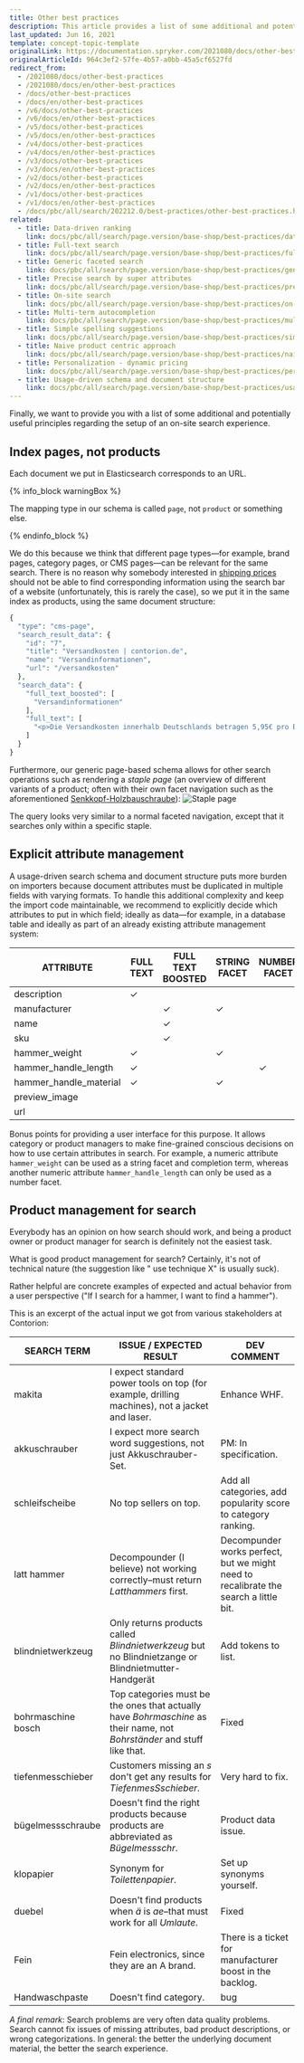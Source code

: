 ```yaml
---
title: Other best practices
description: This article provides a list of some additional and potentially useful principles regarding the setup of on-site search experience.
last_updated: Jun 16, 2021
template: concept-topic-template
originalLink: https://documentation.spryker.com/2021080/docs/other-best-practices
originalArticleId: 964c3ef2-57fe-4b57-a0bb-45a5cf6527fd
redirect_from:
  - /2021080/docs/other-best-practices
  - /2021080/docs/en/other-best-practices
  - /docs/other-best-practices
  - /docs/en/other-best-practices
  - /v6/docs/other-best-practices
  - /v6/docs/en/other-best-practices  
  - /v5/docs/other-best-practices
  - /v5/docs/en/other-best-practices  
  - /v4/docs/other-best-practices
  - /v4/docs/en/other-best-practices  
  - /v3/docs/other-best-practices
  - /v3/docs/en/other-best-practices  
  - /v2/docs/other-best-practices
  - /v2/docs/en/other-best-practices  
  - /v1/docs/other-best-practices
  - /v1/docs/en/other-best-practices
  - /docs/pbc/all/search/202212.0/best-practices/other-best-practices.html
related:
  - title: Data-driven ranking
    link: docs/pbc/all/search/page.version/base-shop/best-practices/data-driven-ranking.html
  - title: Full-text search
    link: docs/pbc/all/search/page.version/base-shop/best-practices/full-text-search.html
  - title: Generic faceted search
    link: docs/pbc/all/search/page.version/base-shop/best-practices/generic-faceted-search.html
  - title: Precise search by super attributes
    link: docs/pbc/all/search/page.version/base-shop/best-practices/precise-search-by-super-attributes.html
  - title: On-site search
    link: docs/pbc/all/search/page.version/base-shop/best-practices/on-site-search.html
  - title: Multi-term autocompletion
    link: docs/pbc/all/search/page.version/base-shop/best-practices/multi-term-auto-completion.html
  - title: Simple spelling suggestions
    link: docs/pbc/all/search/page.version/base-shop/best-practices/simple-spelling-suggestions.html
  - title: Naive product centric approach
    link: docs/pbc/all/search/page.version/base-shop/best-practices/naive-product-centric-approach.html
  - title: Personalization - dynamic pricing
    link: docs/pbc/all/search/page.version/base-shop/best-practices/personalization-dynamic-pricing.html
  - title: Usage-driven schema and document structure
    link: docs/pbc/all/search/page.version/base-shop/best-practices/usage-driven-schema-and-document-structure.html
---
```


Finally, we want to provide you with a list of some additional and potentially useful principles regarding the setup of an on-site search experience.

## Index pages, not products

Each document we put in Elasticsearch corresponds to an URL.

{% info_block warningBox %}

The mapping type in our schema is called `page`, not `product` or something else.

{% endinfo_block %}

We do this because we think that different page types—for example, brand pages, category pages, or CMS pages—can be relevant for the same search. There is no reason why somebody interested in [shipping prices](https://www.contorion.de/versandkosten) should not be able to find corresponding information using the search bar of a website (unfortunately, this is rarely the case), so we put it in the same index as products, using the same document structure:

```php
{
  "type": "cms-page",
  "search_result_data": {
    "id": "7",
    "title": "Versandkosten | contorion.de",
    "name": "Versandinformationen",
    "url": "/versandkosten"
  },
  "search_data": {
    "full_text_boosted": [
      "Versandinformationen"
    ],
    "full_text": [
      "<p>Die Versandkosten innerhalb Deutschlands betragen 5,95€ pro Bestellung. Ab einem Warenwert von %freeShippingPrice% liefert Contorion versandkostenfrei.</p><p>Contorion.de liefert im Moment nur nach Deutschland.</p> <p>Die Versandkosten innerhalb Deutschlands betragen 5,95€ pro Bestellung. Ab einem Warenwert von %freeShippingPrice% liefert Contorion versandkostenfrei.</p><p>Contorion.de liefert im Moment nur nach Deutschland.</p>"
    ]
  }
}
```

Furthermore, our generic page-based schema allows for other search operations such as rendering a *staple page* (an overview of different variants of a product; often with their own facet navigation such as the aforementioned [Senkkopf-Holzbauschraube](https://www.contorion.de/)):
![Staple page](https://spryker.s3.eu-central-1.amazonaws.com/docs/Developer+Guide/Search+Engine/Other+Best+Practices/staple.png)

The query looks very similar to a normal faceted navigation, except that it searches only within a specific staple.

## Explicit attribute management

A usage-driven search schema and document structure puts more burden on importers because document attributes must be duplicated in multiple fields with varying formats. To handle this additional complexity and keep the import code maintainable, we recommend to explicitly decide which attributes to put in which field; ideally as data—for example, in a database table and ideally as part of an already existing attribute management system:

| ATTRIBUTE              | FULL TEXT | FULL TEXT BOOSTED | STRING FACET | NUMBER FACET | COMPLETION TERMS | SUGGESTION TERMS | SEARCH RESULT DATA |
| ---------------------- | --------- | ----------------- | ------------ | ------------ | ---------------- | ---------------- | ------------------ |
| description            | &check;   |                   |              |              |                  |                  |                    |
| manufacturer           |           | &check;           | &check;      |              | &check;          | &check;          | &check;            |
| name                   |           | &check;           |              |              | &check;          | &check;          | &check;            |
| sku                    |           | &check;           |              |              |                  |                  | &check;            |
| hammer_weight          | &check;   |                   | &check;      |              | &check;          |                  |                    |
| hammer_handle_length   | &check;   |                   |              | &check;      |                  |                  |                    |
| hammer_handle_material | &check;   |                   | &check;      |              | &check;          |                  |                    |
| preview_image          |           |                   |              |              |                  |                  | &check;            |
| url                    |           |                   |              |              |                  |                  | &check;            |

Bonus points for providing a user interface for this purpose. It allows category or product managers to make fine-grained conscious decisions on how to use certain attributes in search. For example, a numeric attribute `hammer_weight` can be used as a string facet and completion term, whereas another numeric attribute `hammer_handle_length` can only be used as a number facet.

## Product management for search

Everybody has an opinion on how search should work, and being a product owner or product manager for search is definitely not the easiest task.

What is good product management for search? Certainly, it's not of technical nature (the suggestion like " use technique X" is usually suck).

Rather helpful are concrete examples of expected and actual behavior from a user perspective ("If I search for a hammer, I want to find a hammer").

This is an excerpt of the actual input we got from various stakeholders at Contorion:

| SEARCH TERM        | ISSUE / EXPECTED RESULT                                                                                                 | DEV COMMENT                                                                          |
| ------------------ | ----------------------------------------------------------------------------------------------------------------------- | ------------------------------------------------------------------------------------ |
| makita             | I expect standard power tools on top (for example, drilling machines), not a jacket and laser.                          | Enhance WHF.                                                                         |
| akkuschrauber      | I expect more search word suggestions, not just Akkuschrauber-Set.                                                      | PM: In specification.                                                                |
| schleifscheibe     | No top sellers on top.                                                                                                  | Add all categories, add popularity score to category ranking.                        |
| latt hammer        | Decompounder (I believe) not working correctly–must return *Latthammers* first.                                         | Decompunder works perfect, but we might need to recalibrate the search a little bit. |
| blindnietwerkzeug  | Only returns products called *Blindnietwerkzeug* but no Blindnietzange or Blindnietmutter-Handgerät                     | Add tokens to list.                                                                  |
| bohrmaschine bosch | Top categories must be the ones that actually have *Bohrmaschine* as their name, not *Bohrständer* and stuff like that. | Fixed                                                                                |
| tiefenmesschieber  | Customers missing an *s* don't get any results for *TiefenmesSschieber*.                                                | Very hard to fix.                                                                    |
| bügelmessschraube  | Doesn't find the right products because products are abbreviated as *Bügelmessschr*.                                    | Product data issue.                                                                  |
| klopapier          | Synonym for *Toilettenpapier*.                                                                                          | Set up synonyms yourself.                                                            |
| duebel             | Doesn't find products when *ä* is *ae*–that must work for all *Umlaute*.                                                | Fixed                                                                                |
| Fein               | Fein electronics, since they are an A brand.                                                                            | There is a ticket for manufacturer boost in the backlog.                             |
| Handwaschpaste     | Doesn't find category.                                                                                                  | bug                                                                                  |

*A final remark*: Search problems are very often data quality problems. Search cannot fix issues of missing attributes, bad product descriptions, or wrong categorizations. In general: the better the underlying document material, the better the search experience.
